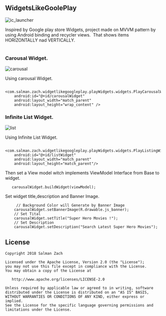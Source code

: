 ## WidgetsLikeGoolePlay
![ic_launcher](https://user-images.githubusercontent.com/11782272/37563574-e69073de-2aa9-11e8-8207-8270e92d4f14.png)
       
  Inspired by Google play store Widgets, project made on MVVM pattern by using Android binding and recycler views.
  That shows items HORIZONTALLY nad VERTICALLY.  
  
### Carousal Widget.
![carousal](https://user-images.githubusercontent.com/11782272/37563055-291c28e4-2a9e-11e8-9a2e-5823beaaf2a6.gif)

Using carousal Widget.

      <com.salman.zach.widgetlikegoogleplay.playWidgets.widgets.PlayCarousalWidget
        android:id="@+id/carousalWidget"
        android:layout_width="match_parent"
        android:layout_height="wrap_content" />        
        
        
### Infinite List Widget.
![list](https://user-images.githubusercontent.com/11782272/37563056-2ca39b78-2a9e-11e8-8f94-f04df4c385dd.gif)

 Using Infinite List Widget.

        <com.salman.zach.widgetlikegoogleplay.playWidgets.widgets.PlayListingWidget
        android:id="@+id/listWidget"
        android:layout_width="match_parent"
        android:layout_height="match_parent"/>
        
        
 Then set a View model witch implements ViewModel Interface from Base to widget.   
        
       carousalWidget.buildWidget(viewModel);   
         
Set widget title,description and Banner Image.

         // Background Color will Generate by Banner Image 
        carousalWidget.setBannerImage(R.drawable.js_banner);   
        // Set Tital 
        carousalWidget.setTitle("Super Hero Movies !");
        // Set Description 
        carousalWidget.setDescription("Search Latest Super Hero Movies");
        
        
        
License
-------

    Copyright 2018 Salman Zach

    Licensed under the Apache License, Version 2.0 (the "License");
    you may not use this file except in compliance with the License.
    You may obtain a copy of the License at

       http://www.apache.org/licenses/LICENSE-2.0

    Unless required by applicable law or agreed to in writing, software
    distributed under the License is distributed on an "AS IS" BASIS,
    WITHOUT WARRANTIES OR CONDITIONS OF ANY KIND, either express or implied.
    See the License for the specific language governing permissions and
    limitations under the License.
